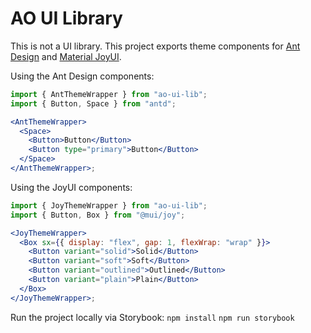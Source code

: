 # AO UI Library

This is not a UI library. This project exports theme components for [Ant Design](https://ant.design/components/overview/) and [Material JoyUI](https://mui.com/joy-ui/getting-started/).

Using the Ant Design components:

```jsx
import { AntThemeWrapper } from "ao-ui-lib";
import { Button, Space } from "antd";

<AntThemeWrapper>
  <Space>
    <Button>Button</Button>
    <Button type="primary">Button</Button>
  </Space>
</AntThemeWrapper>;
```

Using the JoyUI components:

```jsx
import { JoyThemeWrapper } from "ao-ui-lib";
import { Button, Box } from "@mui/joy";

<JoyThemeWrapper>
  <Box sx={{ display: "flex", gap: 1, flexWrap: "wrap" }}>
    <Button variant="solid">Solid</Button>
    <Button variant="soft">Soft</Button>
    <Button variant="outlined">Outlined</Button>
    <Button variant="plain">Plain</Button>
  </Box>
</JoyThemeWrapper>;
```

Run the project locally via Storybook:
`npm install`
`npm run storybook`
